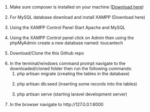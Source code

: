 <ol>
 <li> Make sure composer is installed on your machine (<a href="https://getcomposer.org/download/">Download here</a>)</li>
<br>
<li> For MySQL database download and install XAMPP (<a hre="https://www.apachefriends.org/index.html">Download here</a>)</li>
<br>
<li> Using the XAMPP Control Panel Start Apache and MySQL </li>
<br>
<li> Using the XAMPP Control panel click on Admin then using the phpMyAdmin create a new database named: toucantech</li>
<br>
<li> Download/Clone the this Github repo </li>
<br>
<li> In the terminal/windows command prompt navigate to the downloaded/cloned folder then run the following commands:
</br>
<ol>
<li> php artisan migrate  (creating the tables in the database)</li> <br>
<li> php artisan db:seed  (inserting some records into the tables)</li> <br>
<li> php artisan serve   (starting laravel development server) </li> <br>
</ol>
</li>
<li> In the browser navigate to http://127.0.0.1:8000 </li> <br>
</ol>
